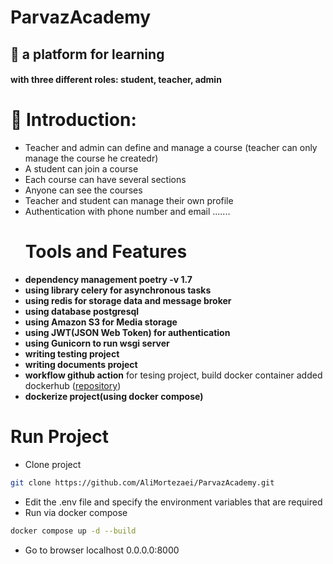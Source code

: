 # ParvazAcademy
## :iphone: a platform for learning
#### with three different roles: student, teacher, admin
# :monocle_face: Introduction: 
- Teacher and admin can define and manage a course (teacher can only manage the course he createdr)
- A student can join a course
- Each course can have several sections
- Anyone can see the courses
- Teacher and student can manage their own profile
- Authentication with phone number and email .......
  # Tools and Features
- **dependency management poetry -v 1.7**
- **using library celery for asynchronous tasks**
- **using redis for storage data and message broker**
- **using database postgresql**
- **using Amazon S3 for Media storage**
- **using JWT(JSON Web Token) for authentication**
- **using Gunicorn to run wsgi server**
- **writing testing project**
- **writing documents project** 
- **workflow github action** for tesing project, build docker container added dockerhub ([repository](https://hub.docker.com/r/mortezaei2/parvaz_academy))
- **dockerize project(using docker compose)** 
# Run Project 
- Clone project
```bash
git clone https://github.com/AliMortezaei/ParvazAcademy.git
```
- Edit the .env file and specify the environment variables that are required
- Run via docker compose
```bash
docker compose up -d --build
```
- Go to browser localhost 0.0.0.0:8000

